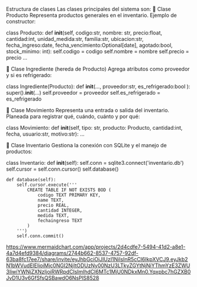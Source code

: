 
 Estructura de clases
Las clases principales del sistema son:
🔹 Clase Producto
Representa productos generales en el inventario. Ejemplo de constructor:

class Producto:
    def __init__(self, codigo:str, nombre: str, precio:float, cantidad:int, unidad_medida:str, familia:str, ubicacion:str, fecha_ingreso:date, fecha_vencimiento:Optional[date], agotado:bool, stock_minimo: int):
        self.codigo = codigo
        self.nombre = nombre
        self.precio = precio
        ...

🔹 Clase Ingrediente (hereda de Producto)
Agrega atributos como proveedor y si es refrigerado:

class Ingrediente(Producto):
    def __init__(..., proveedor:str, es_refrigerado:bool ):
        super().__init__(...)
        self.proveedor = proveedor
        self.es_refrigerado = es_refrigerado

🔹 Clase Movimiento
Representa una entrada o salida del inventario. Planeada para registrar qué, cuándo, cuánto y por qué:

class Movimiento:
    def __init__(self, tipo: str, producto: Producto, cantidad:int, fecha, usuario:str, motivo:str):
        ...

🔹 Clase Inventario
Gestiona la conexión con SQLite y el manejo de productos:

class Inventario:
    def __init__(self):
        self.conn = sqlite3.connect('inventario.db')
        self.cursor = self.conn.cursor()
        self.database()

    def database(self):
        self.cursor.execute('''
            CREATE TABLE IF NOT EXISTS BOD (
                codigo TEXT PRIMARY KEY,
                name TEXT,
                precio REAL,
                cantidad INTEGER,
                medida TEXT,
                fechaingreso TEXT
            )
        ''')
        self.conn.commit()



https://www.mermaidchart.com/app/projects/2d4cdfe7-5494-41d2-a8e1-4a7d4efd9384/diagrams/2744b662-8537-4757-92df-63ba8fc17ee7/share/invite/eyJhbGciOiJIUzI1NiIsInR5cCI6IkpXVCJ9.eyJkb2N1bWVudElEIjoiMjc0NGI2NjItODUzNy00NzU3LTkyZGYtNjNiYThmYzE3ZWU3IiwiYWNjZXNzIjoiRWRpdCIsImlhdCI6MTc1MjU0NDkxMn0.Yqxpbc7hGZXB0JvD1U3v6GfSfsQSBawdO6NsPlS8528 
